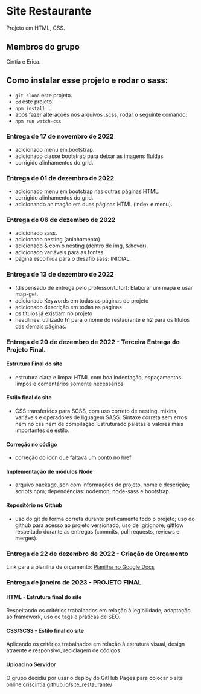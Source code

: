 # Site Restaurante

Projeto em HTML, CSS.

## Membros do grupo
Cintia e Erica.

## Como instalar esse projeto e rodar o sass:
- `git clone` este projeto.
- `cd` este projeto.
- `npm install ` .
- após fazer alterações nos arquivos .scss, rodar o seguinte comando:
- `npm run watch-css`

### Entrega de 17 de novembro de 2022
- adicionado menu em bootstrap.
- adicionado classe bootstrap para deixar as imagens fluídas.
- corrigido alinhamentos do grid.
### Entrega de 01 de dezembro de 2022
- adicionado menu em bootstrap nas outras páginas HTML.
- corrigido alinhamentos do grid.
- adicionando animação em duas páginas HTML (index e menu).

### Entrega de 06 de dezembro de 2022
- adicionado sass.
- adicionado nesting (aninhamento).
- adicionado & com o nesting (dentro de img, &:hover).
- adicionado variáveis para as fontes.
- página escolhida para o desafio sass: INICIAL.

### Entrega de 13 de dezembro de 2022
- (dispensado de entrega pelo professor/tutor): Elaborar um mapa e usar map-get.
- adicionado Keywords em todas as páginas do projeto
- adicionado descrição em todas as páginas
- os títulos já existiam no projeto
- headlines: utilizado h1 para o nome do restaurante e h2 para os títulos das demais páginas.

### Entrega de 20 de dezembro de 2022 - Terceira Entrega do Projeto Final.
#### Estrutura Final do site
- estrutura clara e limpa: HTML com boa indentação, espaçamentos limpos e comentários somente necessários
#### Estilo final do site
- CSS transferidos para SCSS, com uso correto de nesting, mixins, variáveis e operadores de liguagem SASS. Sintaxe correta sem erros nem no css nem de compilação. Estruturado paletas e valores mais importantes de estilo.
#### Correção no código
- correção do icon que faltava um ponto no href
#### Implementação de módulos Node
- arquivo package.json com informações do projeto, nome e descrição; scripts npm; dependências: nodemon, node-sass e bootstrap.
#### Repositório no Github
- uso do git de forma correta durante praticamente todo o projeto; uso do github para acesso ao projeto versionado; uso de .gitignore; gitflow respeitado durante as entregas (commits, pull requests, reviews e merges).

### Entrega de 22 de dezembro de 2022 - Criação de Orçamento
Link para a planilha de orçamento:
[Planilha no Google Docs](https://docs.google.com/spreadsheets/d/1-Sd-ms2W_2ffgVMUTezv0SCzrIWM0FRTtw0RtkKfW2o/edit#gid=1309361232)

### Entrega de janeiro de 2023 - PROJETO FINAL
#### HTML - Estrutura final do site
Respeitando os critérios trabalhados em relação à legibilidade, adaptação ao framework, uso de tags e práticas de SEO.
#### CSS/SCSS - Estilo final do site
Aplicando os critérios trabalhados em relação à estrutura visual, design atraente e responsivo, reciclagem de códigos.
#### Upload no Servidor
O grupo decidiu por usar o deploy do GitHub Pages para colocar o site online [criscintia.github.io/site_restaurante/]([httpcriscintia.github.io/site_restaurante/](https://criscintia.github.io/site_restaurante/))
